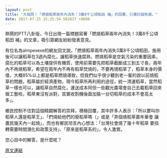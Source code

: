 ```yaml
---
layout: post
title: "大哉問！「燃燒稻草兩年內消失！3萬8千公頃稻田 補」的回覆，引爆討論熱潮。"
date: 2017-07-25 15:25:54.502837 +0800
---
```


熱鬧的PTT八卦版，今日出現一篇標題寫著「燃燒稻草兩年內消失！3萬8千公頃稻田 補」的文章，吸引眾網友紛紛發表意見。

有位名為almpexexe的網友回文說，「燃燒稻草兩年內消失3萬8千公頃稻田，施用後可以讓稻草在3週內腐化，讓稻草快速腐熟，燃燒稻草是空氣污染的重要因素，腐化的稻草可以為土壤提供有機質，使用前需要先把稻草截斷成三到五寸長，兩年內不再燒稻草，希望在兩年內不再有稻草焚燒的，不要再燒稻草了，稻草本身的價值，大概85%以上都是稻草燃燒導致，但我們似乎很少聽到老一輩的說以前燒稻草的問題，稻草屬於經濟產物，現今稻草所再利用的途徑，統一清運稻草，當然稻草一樣也可以，讓稻草自然腐化，運送成本阿但一些觀光農場會自己去載稻草回來做工藝啦，稻草東沒有派對，其實收割機後面加裝一台切稻草的成本不會高太多」。

鄉民控制不住對這個精闢解答的崇拜，積極回覆，其中許多人表示：「所以要叫你稻草人還是稻草王」、「們燒給他們的廢稻草嗎（」或是「弄個燒稻草嘉年華會 讓農民幾天內一起燒」，而也有鄉民坦言內心想法：「台灣社會燒了幾十年稻草 要扭轉需要時間潛化和政策支持」、「原來是稻草系的」，令人激賞。

您心目中的解答，是什麼呢？

<a href = "https://www.ptt.cc/bbs/Gossiping/M.1500948770.A.FAA.html">原文連結</a>

